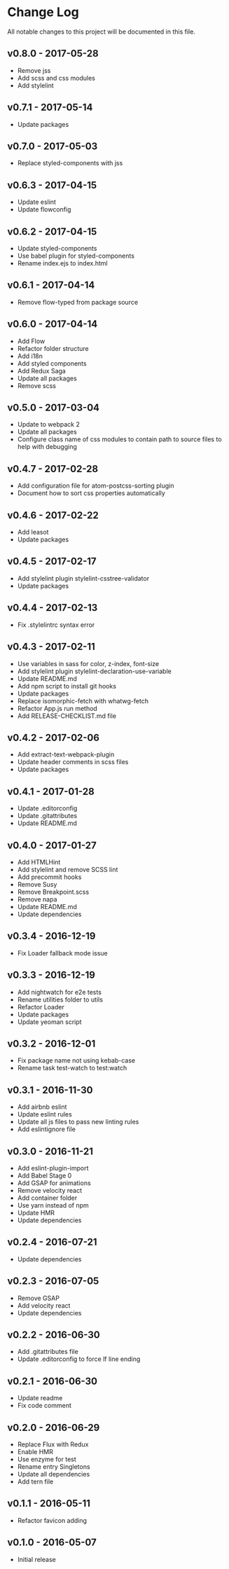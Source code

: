 # Change Log
All notable changes to this project will be documented in this file.

## v0.8.0 - 2017-05-28
- Remove jss
- Add scss and css modules
- Add stylelint

## v0.7.1 - 2017-05-14
- Update packages

## v0.7.0 - 2017-05-03
- Replace styled-components with jss

## v0.6.3 - 2017-04-15
- Update eslint
- Update flowconfig

## v0.6.2 - 2017-04-15
- Update styled-components
- Use babel plugin for styled-components
- Rename index.ejs to index.html

## v0.6.1 - 2017-04-14
- Remove flow-typed from package source

## v0.6.0 - 2017-04-14
- Add Flow
- Refactor folder structure
- Add i18n
- Add styled components
- Add Redux Saga
- Update all packages
- Remove scss

## v0.5.0 - 2017-03-04
- Update to webpack 2
- Update all packages
- Configure class name of css modules to contain path
  to source files to help with debugging

## v0.4.7 - 2017-02-28
- Add configuration file for atom-postcss-sorting plugin
- Document how to sort css properties automatically

## v0.4.6 - 2017-02-22
- Add leasot
- Update packages

## v0.4.5 - 2017-02-17
- Add stylelint plugin stylelint-csstree-validator
- Update packages

## v0.4.4 - 2017-02-13
- Fix .stylelintrc syntax error

## v0.4.3 - 2017-02-11
- Use variables in sass for color, z-index, font-size
- Add stylelint plugin stylelint-declaration-use-variable
- Update README.md
- Add npm script to install git hooks
- Update packages
- Replace isomorphic-fetch with whatwg-fetch
- Refactor App.js run method
- Add RELEASE-CHECKLIST.md file

## v0.4.2 - 2017-02-06
- Add extract-text-webpack-plugin
- Update header comments in scss files
- Update packages

## v0.4.1 - 2017-01-28
- Update .editorconfig
- Update .gitattributes
- Update README.md

## v0.4.0 - 2017-01-27
- Add HTMLHint
- Add stylelint and remove SCSS lint
- Add precommit hooks
- Remove Susy
- Remove Breakpoint.scss
- Remove napa
- Update README.md
- Update dependencies

## v0.3.4 - 2016-12-19
- Fix Loader fallback mode issue

## v0.3.3 - 2016-12-19
- Add nightwatch for e2e tests
- Rename utilities folder to utils
- Refactor Loader
- Update packages
- Update yeoman script

## v0.3.2 - 2016-12-01
- Fix package name not using kebab-case
- Rename task test-watch to test:watch

## v0.3.1 - 2016-11-30
- Add airbnb eslint
- Update eslint rules
- Update all js files to pass new linting rules
- Add eslintignore file

## v0.3.0 - 2016-11-21
- Add eslint-plugin-import
- Add Babel Stage 0
- Add GSAP for animations
- Remove velocity react
- Add container folder
- Use yarn instead of npm
- Update HMR
- Update dependencies

## v0.2.4 - 2016-07-21
- Update dependencies

## v0.2.3 - 2016-07-05
- Remove GSAP
- Add velocity react
- Update dependencies

## v0.2.2 - 2016-06-30
- Add .gitattributes file
- Update .editorconfig to force lf line ending

## v0.2.1 - 2016-06-30
- Update readme
- Fix code comment

## v0.2.0 - 2016-06-29
- Replace Flux with Redux
- Enable HMR
- Use enzyme for test
- Rename entry Singletons
- Update all dependencies
- Add tern file

## v0.1.1 - 2016-05-11
- Refactor favicon adding

## v0.1.0 - 2016-05-07
- Initial release
